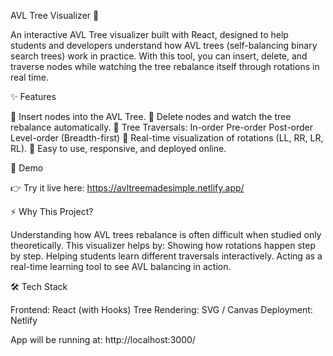 AVL Tree Visualizer 🌳

An interactive AVL Tree visualizer built with React, designed to help students and developers understand how AVL trees (self-balancing binary search trees) work in practice.
With this tool, you can insert, delete, and traverse nodes while watching the tree rebalance itself through rotations in real time.

✨ Features

🔹 Insert nodes into the AVL Tree.
🔹 Delete nodes and watch the tree rebalance automatically.
🔹 Tree Traversals:
      In-order
      Pre-order
      Post-order
      Level-order (Breadth-first)
🔹 Real-time visualization of rotations (LL, RR, LR, RL).
🔹 Easy to use, responsive, and deployed online.

📸 Demo

👉 Try it live here: https://avltreemadesimple.netlify.app/

⚡ Why This Project?

Understanding how AVL trees rebalance is often difficult when studied only theoretically.
This visualizer helps by:
Showing how rotations happen step by step.
Helping students learn different traversals interactively.
Acting as a real-time learning tool to see AVL balancing in action.

🛠️ Tech Stack

Frontend: React (with Hooks)
Tree Rendering: SVG / Canvas
Deployment: Netlify

App will be running at: http://localhost:3000/

